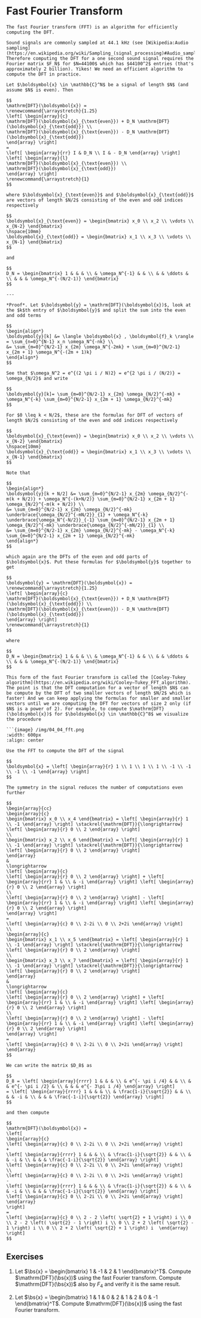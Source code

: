 # Fast Fourier Transform

```{div} bigidea
The fast Fourier transform (FFT) is an algorithm for efficiently computing the DFT.
```

```{div} note
Sound signals are commonly sampled at 44.1 kHz (see [Wikipedia:Audio sampling](https://en.wikipedia.org/wiki/Sampling_(signal_processing)#Audio_sampling)). Therefore computing the DFT for a one second sound signal requires the Fourier matrix $F_N$ for $N=44100$ which has $44100^2$ entries (that's approximately 2 billion). Yikes! We need an efficient algorithm to compute the DFT in practice.
```

```{div} theorem
Let $\boldsymbol{x} \in \mathbb{C}^N$ be a signal of length $N$ (and assume $N$ is even). Then

$$
\mathrm{DFT}(\boldsymbol{x}) =
\renewcommand{\arraystretch}{1.25}
\left[ \begin{array}{c}
\mathrm{DFT}(\boldsymbol{x}_{\text{even}}) + D_N \mathrm{DFT}(\boldsymbol{x}_{\text{odd}}) \\
\mathrm{DFT}(\boldsymbol{x}_{\text{even}}) - D_N \mathrm{DFT}(\boldsymbol{x}_{\text{odd}})
\end{array} \right]
=
\left[ \begin{array}{rr} I & D_N \\ I & - D_N \end{array} \right]
\left[ \begin{array}{l}
\mathrm{DFT}(\boldsymbol{x}_{\text{even}}) \\
\mathrm{DFT}(\boldsymbol{x}_{\text{odd}})
\end{array} \right]
\renewcommand{\arraystretch}{1}
$$

where $\boldsymbol{x}_{\text{even}}$ and $\boldsymbol{x}_{\text{odd}}$ are vectors of length $N/2$ consisting of the even and odd indices respectively

$$
\boldsymbol{x}_{\text{even}} = \begin{bmatrix} x_0 \\ x_2 \\ \vdots \\ x_{N-2} \end{bmatrix}
\hspace{10mm}
\boldsymbol{x}_{\text{odd}} = \begin{bmatrix} x_1 \\ x_3 \\ \vdots \\ x_{N-1} \end{bmatrix}
$$

and

$$
D_N = \begin{bmatrix} 1 & & & \\ & \omega_N^{-1} & & \\ & & \ddots & \\ & & & \omega_N^{-(N/2-1)} \end{bmatrix}
$$

---

*Proof*. Let $\boldsymbol{y} = \mathrm{DFT}(\boldsymbol{x})$, look at the $k$th entry of $\boldsymbol{y}$ and split the sum into the even and odd terms

$$
\begin{align*}
\boldsymbol{y}[k] &= \langle \boldsymbol{x} , \boldsymbol{f}_k \rangle = \sum_{n=0}^{N-1} x_n \omega_N^{-nk} \\
&= \sum_{m=0}^{N/2-1} x_{2m} \omega_N^{-2mk} + \sum_{m=0}^{N/2-1} x_{2m + 1} \omega_N^{-(2m + 1)k}
\end{align*}
$$

See that $\omega_N^2 = e^{(2 \pi i / N)2} = e^{2 \pi i / (N/2)} = \omega_{N/2}$ and write

$$
\boldsymbol{y}[k]= \sum_{m=0}^{N/2-1} x_{2m} \omega_{N/2}^{-mk} + \omega_N^{-k} \sum_{m=0}^{N/2-1} x_{2m + 1} \omega_{N/2}^{-mk}
$$

For $0 \leq k < N/2$, these are the formulas for DFT of vectors of length $N/2$ consisting of the even and odd indices respectively

$$
\boldsymbol{x}_{\text{even}} = \begin{bmatrix} x_0 \\ x_2 \\ \vdots \\ x_{N-2} \end{bmatrix}
\hspace{10mm}
\boldsymbol{x}_{\text{odd}} = \begin{bmatrix} x_1 \\ x_3 \\ \vdots \\ x_{N-1} \end{bmatrix}
$$

Note that

$$
\begin{align*}
\boldsymbol{y}[k + N/2] &= \sum_{m=0}^{N/2-1} x_{2m} \omega_{N/2}^{-m(k + N/2)} + \omega_N^{-(k+N/2)} \sum_{m=0}^{N/2-1} x_{2m + 1} \omega_{N/2}^{-m(k + N/2)} \\
&= \sum_{m=0}^{N/2-1} x_{2m} \omega_{N/2}^{-mk} \underbrace{\omega_{N/2}^{-mN/2}}_{1} + \omega_N^{-k} \underbrace{\omega_N^{-N/2}}_{-1} \sum_{m=0}^{N/2-1} x_{2m + 1} \omega_{N/2}^{-mk} \underbrace{\omega_{N/2}^{-mN/2}}_{1} \\
&= \sum_{m=0}^{N/2-1} x_{2m} \omega_{N/2}^{-mk} - \omega_N^{-k} \sum_{m=0}^{N/2-1} x_{2m + 1} \omega_{N/2}^{-mk}
\end{align*}
$$

which again are the DFTs of the even and odd parts of $\boldsymbol{x}$. Put these formulas for $\boldsymbol{y}$ together to get

$$
\boldsymbol{y} = \mathrm{DFT}(\boldsymbol{x}) =
\renewcommand{\arraystretch}{1.25}
\left[ \begin{array}{c}
\mathrm{DFT}(\boldsymbol{x}_{\text{even}}) + D_N \mathrm{DFT}(\boldsymbol{x}_{\text{odd}}) \\
\mathrm{DFT}(\boldsymbol{x}_{\text{even}}) - D_N \mathrm{DFT}(\boldsymbol{x}_{\text{odd}})
\end{array} \right]
\renewcommand{\arraystretch}{1}
$$

where

$$
D_N = \begin{bmatrix} 1 & & & \\ & \omega_N^{-1} & & \\ & & \ddots & \\ & & & \omega_N^{-(N/2-1)} \end{bmatrix}
$$
```

````{div} note
This form of the fast Fourier transform is called the [Cooley-Tukey algorithm](https://en.wikipedia.org/wiki/Cooley–Tukey_FFT_algorithm). The point is that the DFT computation for a vector of length $N$ can be compute by the DFT of two smaller vectors of length $N/2$ which is faster! And we can keep applying the formulas for smaller and smaller vectors until we are computing the DFT for vectors of size 2 only (if $N$ is a power of 2). For example, to compute $\mathrm{DFT}(\boldsymbol{x})$ for $\boldsymbol{x} \in \mathbb{C}^8$ we visualize the procedure

```{image} /img/04_04_fft.png
:width: 600px
:align: center

````

```{div} example
Use the FFT to compute the DFT of the signal

$$
\boldsymbol{x} = \left[ \begin{array}{r} 1 \\ 1 \\ 1 \\ 1 \\ -1 \\ -1 \\ -1 \\ -1 \end{array} \right]
$$

The symmetry in the signal reduces the number of computations even further

$$
\begin{array}{cc}
\begin{array}{c}
\begin{bmatrix} x_0 \\ x_4 \end{bmatrix} = \left[ \begin{array}{r} 1 \\ -1 \end{array} \right] \stackrel{\mathrm{DFT}}{\longrightarrow} \left[ \begin{array}{r} 0 \\ 2 \end{array} \right]
\\
\begin{bmatrix} x_2 \\ x_6 \end{bmatrix} = \left[ \begin{array}{r} 1 \\ -1 \end{array} \right] \stackrel{\mathrm{DFT}}{\longrightarrow} \left[ \begin{array}{r} 0 \\ 2 \end{array} \right]
\end{array}
&
\longrightarrow
\left[ \begin{array}{c}
\left[ \begin{array}{r} 0 \\ 2 \end{array} \right] + \left[ \begin{array}{rr} 1 & \\ & -i \end{array} \right] \left[ \begin{array}{r} 0 \\ 2 \end{array} \right]
\\
\left[ \begin{array}{r} 0 \\ 2 \end{array} \right] - \left[ \begin{array}{rr} 1 & \\ & -i \end{array} \right] \left[ \begin{array}{r} 0 \\ 2 \end{array} \right]
\end{array} \right]
=
\left[ \begin{array}{c} 0 \\ 2-2i \\ 0 \\ 2+2i \end{array} \right]
\\
\begin{array}{c}
\begin{bmatrix} x_1 \\ x_5 \end{bmatrix} = \left[ \begin{array}{r} 1 \\ -1 \end{array} \right] \stackrel{\mathrm{DFT}}{\longrightarrow} \left[ \begin{array}{r} 0 \\ 2 \end{array} \right]
\\
\begin{bmatrix} x_3 \\ x_7 \end{bmatrix} = \left[ \begin{array}{r} 1 \\ -1 \end{array} \right] \stackrel{\mathrm{DFT}}{\longrightarrow} \left[ \begin{array}{r} 0 \\ 2 \end{array} \right]
\end{array}
&
\longrightarrow
\left[ \begin{array}{c}
\left[ \begin{array}{r} 0 \\ 2 \end{array} \right] + \left[ \begin{array}{rr} 1 & \\ & -i \end{array} \right] \left[ \begin{array}{r} 0 \\ 2 \end{array} \right]
\\
\left[ \begin{array}{r} 0 \\ 2 \end{array} \right] - \left[ \begin{array}{rr} 1 & \\ & -i \end{array} \right] \left[ \begin{array}{r} 0 \\ 2 \end{array} \right]
\end{array} \right]
=
\left[ \begin{array}{c} 0 \\ 2-2i \\ 0 \\ 2+2i \end{array} \right]
\end{array}
$$

We can write the matrix $D_8$ as

$$
D_8 = \left[ \begin{array}{rrrr} 1 & & & \\ & e^{- \pi i /4} & & \\ & & e^{- \pi i /2} & \\ & & & e^{- 3\pi i /4} \end{array} \right]
= \left[ \begin{array}{rrrr} 1 & & & \\ & \frac{1-i}{\sqrt{2}} & & \\ & & -i & \\ & & & \frac{-1-i}{\sqrt{2}} \end{array} \right]
$$

and then compute

$$
\mathrm{DFT}(\boldsymbol{x}) =
\left[
\begin{array}{c}
\left[ \begin{array}{c} 0 \\ 2-2i \\ 0 \\ 2+2i \end{array} \right]
+
\left[ \begin{array}{rrrr} 1 & & & \\ & \frac{1-i}{\sqrt{2}} & & \\ & & -i & \\ & & & \frac{-1-i}{\sqrt{2}} \end{array} \right]
\left[ \begin{array}{c} 0 \\ 2-2i \\ 0 \\ 2+2i \end{array} \right]
\\
\left[ \begin{array}{c} 0 \\ 2-2i \\ 0 \\ 2+2i \end{array} \right]
-
\left[ \begin{array}{rrrr} 1 & & & \\ & \frac{1-i}{\sqrt{2}} & & \\ & & -i & \\ & & & \frac{-1-i}{\sqrt{2}} \end{array} \right]
\left[ \begin{array}{c} 0 \\ 2-2i \\ 0 \\ 2+2i \end{array} \right]
\end{array}
\right]
=
\left[ \begin{array}{c} 0 \\ 2 - 2 \left( \sqrt{2} + 1 \right) i \\ 0 \\ 2 - 2 \left( \sqrt{2} - 1 \right) i \\ 0 \\ 2 + 2 \left( \sqrt{2} - 1 \right) i \\ 0 \\ 2 + 2 \left( \sqrt{2} + 1 \right) i  \end{array} \right]
$$
```

## Exercises

1. Let $\bs{x} = \begin{bmatrix} 1 & -1 & 2 & 1 \end{bmatrix}^T$. Compute $\mathrm{DFT}(\bs{x})$ using the fast Fourier transform. Compute $\mathrm{DFT}(\bs{x})$ also by $F_4$ and verify it is the same result.

2. Let $\bs{x} = \begin{bmatrix} 1 & 1 & 0 & 2 & 1 & 2 & 0 & -1 \end{bmatrix}^T$. Compute $\mathrm{DFT}(\bs{x})$ using the fast Fourier transform.

